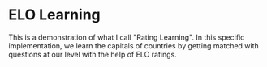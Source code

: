 # ELO Learning
This is a demonstration of what I call "Rating Learning". In this specific implementation, we learn the capitals of countries by getting matched with questions at our level with the help of ELO ratings.